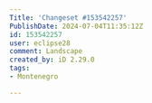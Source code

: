 ```yaml
---
Title: 'Changeset #153542257'
PublishDate: 2024-07-04T11:35:12Z
id: 153542257
user: eclipse28
comment: Landscape
created_by: iD 2.29.0
tags:
- Montenegro

---
```

